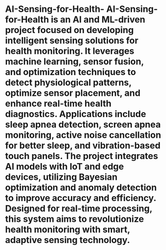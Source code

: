 # AI-Sensing-for-Health-  **AI-Sensing-for-Health** is an AI and ML-driven project focused on developing intelligent sensing solutions for health monitoring. It leverages machine learning, sensor fusion, and optimization techniques to detect physiological patterns, optimize sensor placement, and enhance real-time health diagnostics. Applications include sleep apnea detection, screen apnea monitoring, active noise cancellation for better sleep, and vibration-based touch panels. The project integrates AI models with IoT and edge devices, utilizing Bayesian optimization and anomaly detection to improve accuracy and efficiency. Designed for real-time processing, this system aims to revolutionize health monitoring with smart, adaptive sensing technology.
